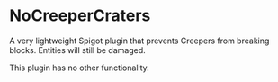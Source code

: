 # NoCreeperCraters
A very lightweight Spigot plugin that prevents Creepers from breaking blocks. Entities will still be damaged.

This plugin has no other functionality.
